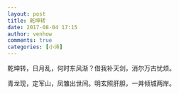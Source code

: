 ```yaml
---
layout: post
title: 乾坤转
date: 2017-08-04 17:15
author: venhow
comments: true
categories: [小诗]
---
```

乾坤转，日月乱，何时东风渐？借我补天剑，消尔万古忧烦。

青龙现，定军山，凤雏出世间。明玄照肝胆，一并倾城两岸。
